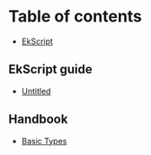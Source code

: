 # Table of contents

* [EkScript](README.md)

## EkScript guide

* [Untitled](ekscript-guide/untitled.md)

## Handbook

* [Basic Types](handbook/basic-types.md)

